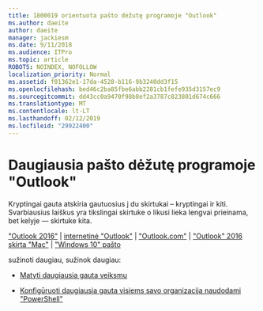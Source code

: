 ```yaml
---
title: 1800019 orientuota pašto dėžutę programoje "Outlook"
ms.author: daeite
author: daeite
manager: jackiesm
ms.date: 9/11/2018
ms.audience: ITPro
ms.topic: article
ROBOTS: NOINDEX, NOFOLLOW
localization_priority: Normal
ms.assetid: f01362e1-17da-4528-b116-9b3240dd3f15
ms.openlocfilehash: bed46c2ba85fbe6abb2281cb1fefe935d3157ec9
ms.sourcegitcommit: dd43cc0a9470f98b8ef2a3787c823801d674c666
ms.translationtype: MT
ms.contentlocale: lt-LT
ms.lasthandoff: 02/12/2019
ms.locfileid: "29922400"
---
```

# <a name="focused-inbox-in-outlook"></a>Daugiausia pašto dėžutę programoje "Outlook"

Kryptingai gauta atskiria gautuosius į du skirtukai – kryptingai ir kiti. Svarbiausius laiškus yra tikslingai skirtuke o likusi lieka lengvai prieinama, bet kelyje — skirtuke kita.
  
["Outlook 2016"](https://go.microsoft.com/fwlink/p/?linkid=2002112&amp;clcid=0x409) | [internetinė "Outlook"](https://go.microsoft.com/fwlink/p/?linkid=2002113&amp;clcid=0x409) | ["Outlook.com"](https://go.microsoft.com/fwlink/p/?linkid=2002012&amp;clcid=0x409) | ["Outlook" 2016 skirta "Mac"](https://go.microsoft.com/fwlink/p/?linkid=2002013&amp;clcid=0x409) | ["Windows 10" pašto](https://go.microsoft.com/fwlink/p/?linkid=2001919&amp;clcid=0x409)
  
sužinoti daugiau, sužinok daugiau:
  
- [Matyti daugiausia gauta veiksmų](https://go.microsoft.com/fwlink/p/?linkid=2002212&amp;clcid=0x409)
    
- [Konfigūruoti daugiausia gauta visiems savo organizaciją naudodami "PowerShell"](https://go.microsoft.com/fwlink/p/?linkid=2002308&amp;clcid=0x409)
    

